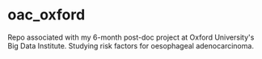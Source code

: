 # oac_oxford
Repo associated with my 6-month post-doc project at Oxford University's Big Data Institute. Studying risk factors for oesophageal adenocarcinoma.
